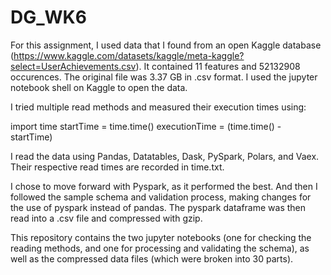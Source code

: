 # DG_WK6

For this assignment, I used data that I found from an open Kaggle database (https://www.kaggle.com/datasets/kaggle/meta-kaggle?select=UserAchievements.csv).
It contained 11 features and 52132908 occurences. The original file was 3.37 GB in .csv format. I used the jupyter notebook shell on Kaggle to open the data.

I tried multiple read methods and measured their execution times using:

import time
startTime = time.time()
executionTime = (time.time() - startTime)

I read the data using Pandas, Datatables, Dask, PySpark, Polars, and Vaex. Their respective read times are recorded in time.txt.

I chose to move forward with Pyspark, as it performed the best. And then I followed the sample schema and validation process, making changes for the use of pyspark instead of pandas. The pyspark dataframe was then read into a .csv file and compressed with gzip.

This repository contains the two jupyter notebooks (one for checking the reading methods, and one for processing and validating the schema), as well as the compressed data files (which were broken into 30 parts).
